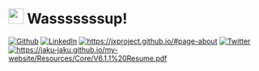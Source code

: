 <h1><img src="https://emojis.slackmojis.com/emojis/images/1531849430/4246/blob-sunglasses.gif?1531849430" width="30"/>   Wasssssssup!</h1>
<p>
<a href="https://github.com/jaku-jaku" target="_blank"><img alt="Github" src="https://img.shields.io/badge/GitHub-%2312100E.svg?&style=for-the-badge&logo=Github&logoColor=white" /></a> 
<a href="https://www.linkedin.com/in/jack-xu-jxinbox/" target="_blank"><img alt="LinkedIn" src="https://img.shields.io/badge/linkedin-%230077B5.svg?&style=for-the-badge&logo=linkedin&logoColor=white" /></a> 
<a href="jaku-jaku.github.io/my-website/" target="_blank"><img alt="https://jxproject.github.io/#page-about" src="https://img.shields.io/website?style=for-the-badge&url=https%3A%2F%2Fjaku-jaku.github.io%2Fmy-website%2F%23page-about" /></a> 
<a href="https://twitter.com/_jaku_xu" target="_blank"><img alt="Twitter" src="https://img.shields.io/badge/twitter-%230077B5.svg?&style=for-the-badge&logo=Twitter&logoColor=white" /></a>
<a href="https://jaku-jaku.github.io/my-website/Resources/Core/V6.1.1%20Resume.pdf" target="_blank"><img alt="https://jaku-jaku.github.io/my-website/Resources/Core/V6.1.1%20Resume.pdf" src="https://img.shields.io/badge/Resume-Download-%2312100E.svg?&style=for-the-badge" /></a> 
</p>
